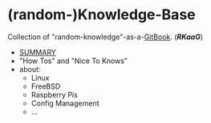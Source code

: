 # \(random-\)Knowledge-Base

Collection of "random-knowledge"-as-a-[GitBook](https://www.gitbook.com/ "GitBook"). \(_**RKaaG**_\)

* [SUMMARY](SUMMARY.md)
* "How Tos" and "Nice To Knows"
* about:
  * Linux
  * FreeBSD
  * Raspberry Pis
  * Config Management
  * ...



